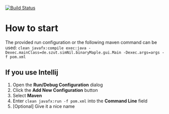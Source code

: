 [![Build Status](https://travis-ci.com/SimonIT/binaryMaple.svg?token=ZaZJqsZKYGqos74fJp9i&branch=master)](https://travis-ci.com/SimonIT/binaryMaple)

# How to start

The provided run configuration or the following maven command can be used: `clean javafx:compile exec:java -Dexec.mainClass=de.szut.simNil.binaryMaple.gui.Main -Dexec.args=args -f pom.xml`

## If you use Intellij

1. Open the **Run/Debug Configuration** dialog 
2. Click the **Add New Configuration** button
3. Select **Maven**
4. Enter `clean javafx:run -f pom.xml` into the **Command Line** field
5. [Optional] Give it a nice name
